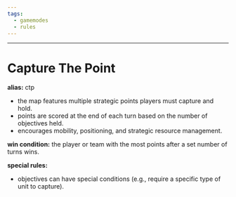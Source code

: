 ```yaml
---
tags:
  - gamemodes
  - rules
---
```

---

# Capture The Point

**alias:** ctp

- the map features multiple strategic points players must capture and hold.
- points are scored at the end of each turn based on the number of objectives held.
- encourages mobility, positioning, and strategic resource management.

**win condition:** the player or team with the most points after a set number of turns wins.

**special rules:**

- objectives can have special conditions (e.g., require a specific type of unit to capture).